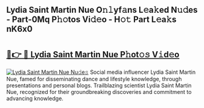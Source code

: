 ## Lydia Saint Martin Nue O𝚗𝚕yf𝚊ns L𝚎a𝚔ed N𝚞𝚍es - Part-0Mq P𝚑𝚘tos Vi𝚍𝚎o - H𝚘𝚝 Part L𝚎a𝚔s nK6x0

# <h2><a href="http://kfe38ry.oniu.top/?m=Lydia+Saint+Martin+Nue">🔗👉 🔴 Lydia Saint Martin Nue P𝚑ot𝚘𝚜 V𝚒d𝚎o</a></h2>

[![Lydia Saint Martin Nue Nu𝚍e𝚜](https://i.imgur.com/0qMVB7G.gif)](http://kfe38ry.oniu.top/?m=Lydia+Saint+Martin+Nue)
Social media influencer Lydia Saint Martin Nue, famed for disseminating dance and lifestyle knowledge, through presentations and personal blogs. Trailblazing scientist Lydia Saint Martin Nue, recognized for their groundbreaking discoveries and commitment to advancing knowledge.  
